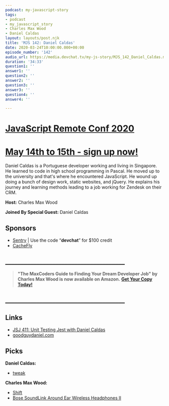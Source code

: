```yaml
---
podcast: my-javascript-story
tags:
- podcast
- my_javascript_story
- Charles Max Wood
- Daniel Caldas
layout: layouts/post.njk
title: 'MJS 142: Daniel Caldas'
date: 2020-03-24T10:00:00.000+00:00
episode_number: '142'
audio_url: https://media.devchat.tv/my-js-story/MJS_142_Daniel_Caldas.mp3
duration: '34:33'
question1: ''
answer1: ''
question2: ''
answer2: ''
question3: ''
answer3: ''
question4: ''
answer4: ''

---
```

# [JavaScript Remote Conf 2020](https://devchat.tv/conferences/javascript-remote-2020/ "JavaScript Remote Conf 2020")

# [May 14th to 15th - sign up now!](https://devchat.tv/conferences/javascript-remote-2020/ "JavaScript Remote Conf 2020")

Daniel Caldas is a Portuguese developer working and living in Singapore. He learned to code in high school programming in Pascal. He moved up to the university and that's where he encountered JavaScript. He wound up doing a bunch of design work, static websites, and jQuery. He explains his journey and learning methods leading to a job working for Zendesk on their CRM.

**Host:** Charles Max Wood

**Joined By Special Guest:** Daniel Caldas

## Sponsors

* [Sentry](http://sentry.io/) | Use the code “**devchat**” for $100 credit
* [CacheFly](https://www.cachefly.com/)

## **______________________________________**

> **"The MaxCoders Guide to Finding Your Dream Developer Job" by Charles Max Wood is now available on Amazon.** [**Get Your Copy Today!**](https://www.amazon.com/gp/product/B081MBL5C9/ref=as_li_ss_tl?ie=UTF8&linkCode=sl1&tag=devchattv-20&linkId=9d61363241636e2546ef46abba198746&language=en_US)

## **______________________________________**

## Links

* [JSJ 411: Unit Testing Jest with Daniel Caldas](https://devchat.tv/js-jabber/jsj-411-unit-testing-jest-with-daniel-caldas/)
* [goodguydaniel.com](https://goodguydaniel.com/)

## Picks

**Daniel Caldas:**

* [tweak](https://tweak-extension.com/)

**Charles Max Wood:**

* [Shift](https://tryshift.com/referral/e/bc35/charles.max.wood/)
* [Bose SoundLink Around Ear Wireless Headphones II ](https://amzn.to/2SzWlKI)